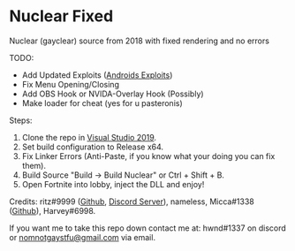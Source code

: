 # Nuclear Fixed
Nuclear (gayclear) source from 2018 with fixed rendering and no errors

TODO:

* Add Updated Exploits (<a href="https://github.com/Android1337/Fortnite-Exploits">Androids Exploits</a>)
* Fix Menu Opening/Closing
* Add OBS Hook or NVIDA-Overlay Hook (Possibly)
* Make loader for cheat (yes for u pasteronis)


Steps:

  1.  Clone the repo in <a href="https://visualstudio.microsoft.com/downloads/">Visual Studio 2019</a>.
  2.  Set build configuration to Release x64.
  3.  Fix Linker Errors (Anti-Paste, if you know what your doing you can fix them).
  4.  Build Source "Build -> Build Nuclear" or Ctrl + Shift + B.
  5.  Open Fortnite into lobby, inject the DLL and enjoy!



Credits: ritz#9999 (<a href="https://github.com/ritz-codes">Github</a>, <a href="https://discord.gg/e42BpF2sS2">Discord Server</a>), nameless, Micca#1338 (<a href="https://github.com/Micca1338">Github</a>), Harvey#6998.

If you want me to take this repo down contact me at: hwnd#1337 on discord or nomnotgaystfu@gmail.com via email.
